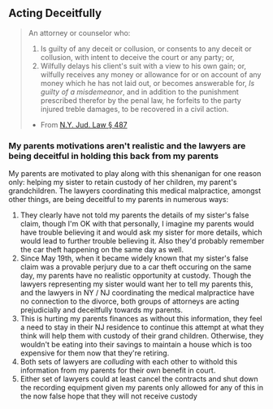 ## Acting Deceitfully

> An attorney or counselor who:
>
> 1. Is guilty of any deceit or collusion, or consents to any deceit or collusion, with intent to deceive the court or any party; or,
> 2. Wilfully delays his client's suit with a view to his own gain; or, wilfully receives any money or allowance for or on account of any money which he has not laid out, or becomes answerable for,
> *Is guilty of a misdemeanor*, and in addition to the punishment prescribed therefor by the penal law, he forfeits to the party injured treble damages, to be recovered in a civil action.
>
> - From [N.Y. Jud. Law § 487](https://casetext.com/statute/consolidated-laws-of-new-york/chapter-judiciary/article-15-attorneys-and-counsellors/section-487-misconduct-by-attorneys#:~:text=An%20attorney%20or%20counselor%20who,any%20party%3B%20or%2C%202.) 

### My parents motivations aren't realistic and the lawyers are being deceitful in holding this back from my parents

My parents are motivated to play along with this shenanigan for one reason only: helping my sister to retain custody of her children, my parent's grandchildren. The lawyers coordinating this medical malpractice, amongst other things, are being deceitful to my parents in numerous ways:

1. They clearly have not told my parents the details of my sister's false claim, though I'm OK with that personally, I imagine my parents would have trouble believing it and would ask my sister for more details, which would lead to further trouble believing it. Also they'd probably remember the car theft happening on the same day as well.
2. Since May 19th, when it became widely known that my sister's false claim was a provable perjury due to a car theft occuring on the same day, my parents have no realistic opportunity at custody. Though the lawyers representing my sister would want her to tell my parents this, and the lawyers in NY / NJ coordinating the medical malpractice have no connection to the divorce, both groups of attorneys are acting prejudicially and deceitfully towards my parents.
3. This is hurting my parents finances as without this information, they feel a need to stay in their NJ residence to continue this attempt at what they think will help them with custody of their grand children. Otherwise, they wouldn't be eating into their savings to maintain a house which is too expensive for them now that they're retiring.
4. Both sets of lawyers are *colluding* with each other to withold this information from my parents for their own benefit in court.
5. Either set of lawyers could at least cancel the contracts and shut down the recording equipment given my parents only allowed for any of this in the now false hope that they will not receive custody
